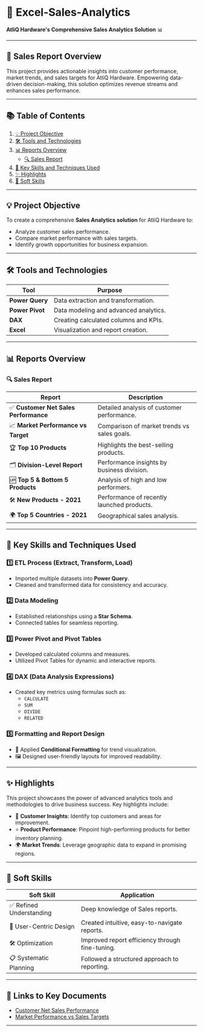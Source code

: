 # 🌟 Excel-Sales-Analytics
**AtliQ Hardware's Comprehensive Sales Analytics Solution** 📊

---

## 🚀 **Sales Report Overview**
This project provides actionable insights into customer performance, market trends, and sales targets for AtliQ Hardware. Empowering data-driven decision-making, this solution optimizes revenue streams and enhances sales performance.

---

## 📚 **Table of Contents**  
1. [💡 Project Objective](#-project-objective)  
2. [🛠️ Tools and Technologies](#-tools-and-technologies)  
3. [📊 Reports Overview](#-reports-overview)  
   - [🔍 Sales Report](#-sales-report)  
4. [🔑 Key Skills and Techniques Used](#-key-skills-and-techniques-used)  
5. [✨ Highlights](#-highlights)  
6. [🤝 Soft Skills](#-soft-skills)  

---

## 💡 **Project Objective**

To create a comprehensive **Sales Analytics solution** for AtliQ Hardware to:
- Analyze customer sales performance.
- Compare market performance with sales targets.
- Identify growth opportunities for business expansion.

---

## 🛠️ **Tools and Technologies**

| Tool               | Purpose                                 |
|--------------------|-----------------------------------------|
| **Power Query**    | Data extraction and transformation.    |
| **Power Pivot**    | Data modeling and advanced analytics.  |
| **DAX**            | Creating calculated columns and KPIs.  |
| **Excel**          | Visualization and report creation.     |

---

## 📊 **Reports Overview**

### 🔍 **Sales Report**
| Report                         | Description                                  |
|--------------------------------|----------------------------------------------|
| ✅ **Customer Net Sales Performance** | Detailed analysis of customer performance. |
| 📈 **Market Performance vs Target** | Comparison of market trends vs sales goals. |
| 🏆 **Top 10 Products**         | Highlights the best-selling products.       |
| 🗂️ **Division-Level Report**   | Performance insights by business division.  |
| 🆙 **Top 5 & Bottom 5 Products** | Analysis of high and low performers.       |
| 🛠️ **New Products - 2021**     | Performance of recently launched products.  |
| 🌍 **Top 5 Countries - 2021**  | Geographical sales analysis.                |

---

## 🔑 **Key Skills and Techniques Used**

### 1️⃣ **ETL Process (Extract, Transform, Load)**
- Imported multiple datasets into **Power Query**.
- Cleaned and transformed data for consistency and accuracy.

### 2️⃣ **Data Modeling**
- Established relationships using a **Star Schema**.
- Connected tables for seamless reporting.

### 3️⃣ **Power Pivot and Pivot Tables**
- Developed calculated columns and measures.
- Utilized Pivot Tables for dynamic and interactive reports.

### 4️⃣ **DAX (Data Analysis Expressions)**
- Created key metrics using formulas such as:
  - `CALCULATE`
  - `SUM`
  - `DIVIDE`
  - `RELATED`

### 5️⃣ **Formatting and Report Design**
- 🎨 Applied **Conditional Formatting** for trend visualization.
- 🖼️ Designed user-friendly layouts for improved readability.

---

## ✨ **Highlights**

This project showcases the power of advanced analytics tools and methodologies to drive business success. Key highlights include:

- 🚀 **Customer Insights**: Identify top customers and areas for improvement.
- ⭐ **Product Performance**: Pinpoint high-performing products for better inventory planning.
- 🌍 **Market Trends**: Leverage geographic data to expand in promising regions.

---

## 🤝 **Soft Skills**

| Soft Skill                      | Application                                  |
|---------------------------------|----------------------------------------------|
| ✅ Refined Understanding         | Deep knowledge of Sales reports.            |
| 🎨 User-Centric Design          | Created intuitive, easy-to-navigate reports.|
| 🛠️ Optimization                 | Improved report efficiency through fine-tuning. |
| 📋 Systematic Planning          | Followed a structured approach to reporting.|

---

## 📎 **Links to Key Documents**
- [Customer Net Sales Performance](https://github.com/its-ekanshi/Excel-Sales-Analytics/blob/main/Customer%20Net%20Sales%20Performance.pdf)
- [Market Performance vs Sales Targets](https://github.com/its-ekanshi/Excel-Sales-Analytics/blob/main/market_performance.pdf)

---


